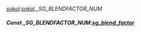 _[sokol](../../modules/sokol/sokol-module.md):[sokol](../../modules/sokol/sokol-module.md).\_SG\_BLENDFACTOR\_NUM_
##### Const \_SG\_BLENDFACTOR\_NUM:[sg_blend_factor](../../modules/sokol/sokol-sg_blend_factor.md)
